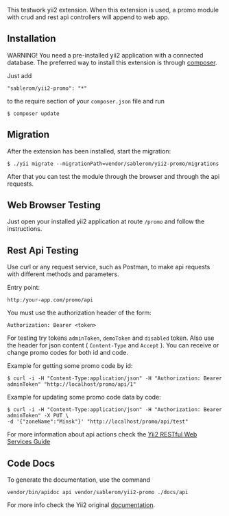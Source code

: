 This testwork yii2 extension. When this extension is used,
a promo module with crud and rest api controllers will append to web app.

Installation
------------

WARNING! You need a pre-installed yii2 application with a connected database. 
The preferred way to install this extension is through [composer](http://getcomposer.org/download/).

Just add

```
"sablerom/yii2-promo": "*"
```
to the require section of your `composer.json` file and run

```
$ composer update
```

Migration
-----

After the extension has been installed, start the migration:

```
$ ./yii migrate --migrationPath=vendor/sablerom/yii2-promo/migrations
```

After that you can test the module through the browser and through the api requests.


Web Browser Testing
-----

Just open your installed yii2 application at route `/promo` and follow the instructions.


Rest Api Testing
-----

Use curl or any request service, such as Postman, to make api requests with different methods and parameters.

Entry point:

```
http:/your-app.com/promo/api
```

You must use the authorization header of the form: 

```
Authorization: Bearer <token>
```

For testing try tokens `adminToken`, `demoToken` and `disabled` token. Also use the header for json content ( `Content-Type` and `Accept` ). You can receive or change promo codes for both id and code.

Example for getting some promo code by id:

```
$ curl -i -H "Content-Type:application/json" -H "Authorization: Bearer adminToken" "http://localhost/promo/api/1"
```

Example for updating some promo code data by code:

```
$ curl -i -H "Content-Type:application/json" -H "Authorization: Bearer adminToken" -X PUT \
-d '{"zoneName":"Minsk"}' "http://localhost/promo/api/test"
```

For more information about api actions check the [Yii2 RESTful Web Services Guide](http://www.yiiframework.com/doc-2.0/guide-rest-quick-start.html)

Code Docs
-----

To generate the documentation, use the command

```
vendor/bin/apidoc api vendor/sablerom/yii2-promo ./docs/api
```

For more info check the Yii2 original [documentation](http://www.yiiframework.com/doc-2.0/ext-apidoc-index.html).
